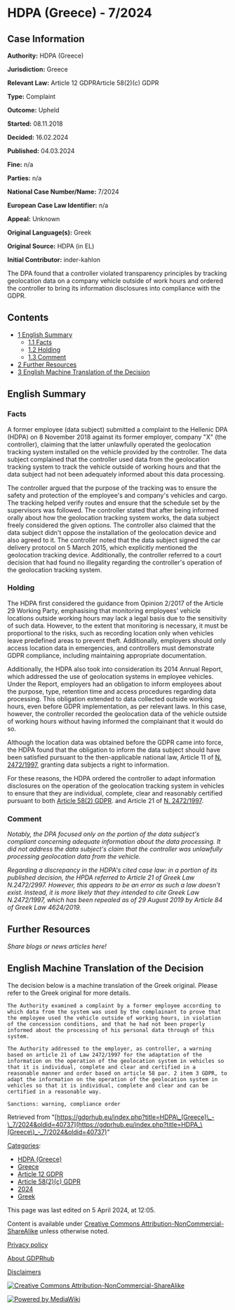 # HDPA (Greece) - 7/2024

## Case Information

**Authority:** HDPA (Greece)

**Jurisdiction:** Greece

**Relevant Law:** Article 12 GDPRArticle 58(2)(c) GDPR

**Type:** Complaint

**Outcome:** Upheld

**Started:** 08.11.2018

**Decided:** 16.02.2024

**Published:** 04.03.2024

**Fine:** n/a

**Parties:** n/a

**National Case Number/Name:** 7/2024

**European Case Law Identifier:** n/a

**Appeal:** Unknown

**Original Language(s):** Greek

**Original Source:** HDPA (in EL)

**Initial Contributor:** inder-kahlon

The DPA found that a controller violated transparency principles by tracking geolocation data on a company vehicle outside of work hours and ordered the controller to bring its information disclosures into compliance with the GDPR.

## Contents

*   [1 English Summary](#English_Summary)
    *   [1.1 Facts](#Facts)
    *   [1.2 Holding](#Holding)
    *   [1.3 Comment](#Comment)
*   [2 Further Resources](#Further_Resources)
*   [3 English Machine Translation of the Decision](#English_Machine_Translation_of_the_Decision)

## English Summary

### Facts

A former employee (data subject) submitted a complaint to the Hellenic DPA (HDPA) on 8 November 2018 against its former employer, company "X" (the controller), claiming that the latter unlawfully operated the geolocation tracking system installed on the vehicle provided by the controller. The data subject complained that the controller used data from the geolocation tracking system to track the vehicle outside of working hours and that the data subject had not been adequately informed about this data processing.

The controller argued that the purpose of the tracking was to ensure the safety and protection of the employee's and company's vehicles and cargo. The tracking helped verify routes and ensure that the schedule set by the supervisors was followed. The controller stated that after being informed orally about how the geolocation tracking system works, the data subject freely considered the given options. The controller also claimed that the data subject didn't oppose the installation of the geolocation device and also agreed to it. The controller noted that the data subject signed the car delivery protocol on 5 March 2015, which explicitly mentioned the geolocation tracking device. Additionally, the controller referred to a court decision that had found no illegality regarding the controller's operation of the geolocation tracking system.

### Holding

The HDPA first considered the guidance from Opinion 2/2017 of the Article 29 Working Party, emphasising that monitoring employees' vehicle locations outside working hours may lack a legal basis due to the sensitivity of such data. However, to the extent that monitoring is necessary, it must be proportional to the risks, such as recording location only when vehicles leave predefined areas to prevent theft. Additionally, employers should only access location data in emergencies, and controllers must demonstrate GDPR compliance, including maintaining appropriate documentation.

Additionally, the HDPA also took into consideration its 2014 Annual Report, which addressed the use of geolocation systems in employee vehicles. Under the Report, employers had an obligation to inform employees about the purpose, type, retention time and access procedures regarding data processing. This obligation extended to data collected outside working hours, even before GDPR implementation, as per relevant laws. In this case, however, the controller recorded the geolocation data of the vehicle outside of working hours without having informed the complainant that it would do so.

Although the location data was obtained before the GDPR came into force, the HDPA found that the obligation to inform the data subject should have been satisfied pursuant to the then-applicable national law, Article 11 of [N. 2472/1997](https://www.syllogos.gr/nomothesia/3035-%CE%BD%CF%8C%CE%BC%CE%BF%CF%82-2472-1997-%CF%80%CF%81%CE%BF%CF%83%CF%84%CE%B1%CF%83%CE%AF%CE%B1-%CF%80%CF%81%CE%BF%CF%83%CF%89%CF%80%CE%B9%CE%BA%CF%8E%CE%BD-%CE%B4%CE%B5%CE%B4%CE%BF%CE%BC%CE%AD%CE%BD%CF%89%CE%BD), granting data subjects a right to information.

For these reasons, the HDPA ordered the controller to adapt information disclosures on the operation of the geolocation tracking system in vehicles to ensure that they are individual, complete, clear and reasonably certified pursuant to both [Article 58(2) GDPR](/index.php?title=Article_58_GDPR "Article 58 GDPR"). and Article 21 of [N. 2472/1997](https://www.dpa.gr/sites/default/files/2019-10/law_2472-97-nov2013-en.pdf).

### Comment

_Notably, the DPA focused only on the portion of the data subject's compliant concerning adequate information about the data processing. It did not address the data subject's claim that the controller was unlawfully processing geolocation data from the vehicle._

_Regarding a discrepancy in the HDPA's cited case law: in a portion of its published decision, the HPDA referred to Article 21 of Greek Law Ν.2472/2997. However, this appears to be an error as such a law doesn't exist. Instead, it is more likely that they intended to cite Greek Law Ν.2472/1997, which has been repealed as of 29 August 2019 by Article 84 of Greek Law 4624/2019._

## Further Resources

_Share blogs or news articles here!_

## English Machine Translation of the Decision

The decision below is a machine translation of the Greek original. Please refer to the Greek original for more details.

```
The Authority examined a complaint by a former employee according to which data from the system was used by the complainant to prove that the employee used the vehicle outside of working hours, in violation of the concession conditions, and that he had not been properly informed about the processing of his personal data through of this system.

The Authority addressed to the employer, as controller, a warning based on article 21 of Law 2472/1997 for the adaptation of the information on the operation of the geolocation system in vehicles so that it is individual, complete and clear and certified in a reasonable manner and order based on article 58 par. 2 item 3 GDPR, to adapt the information on the operation of the geolocation system in vehicles so that it is individual, complete and clear and can be certified in a reasonable way.

Sanctions: warning, compliance order

```

Retrieved from "[https://gdprhub.eu/index.php?title=HDPA\_(Greece)\_-\_7/2024&oldid=40737](https://gdprhub.eu/index.php?title=HDPA_\(Greece\)_-_7/2024&oldid=40737)"

[Categories](/index.php?title=Special:Categories "Special:Categories"):

*   [HDPA (Greece)](/index.php?title=Category:HDPA_\(Greece\) "Category:HDPA (Greece)")
*   [Greece](/index.php?title=Category:Greece "Category:Greece")
*   [Article 12 GDPR](/index.php?title=Category:Article_12_GDPR "Category:Article 12 GDPR")
*   [Article 58(2)(c) GDPR](/index.php?title=Category:Article_58\(2\)\(c\)_GDPR "Category:Article 58(2)(c) GDPR")
*   [2024](/index.php?title=Category:2024 "Category:2024")
*   [Greek](/index.php?title=Category:Greek "Category:Greek")

This page was last edited on 5 April 2024, at 12:05.

Content is available under [Creative Commons Attribution-NonCommercial-ShareAlike](https://creativecommons.org/licenses/by-nc-sa/4.0/) unless otherwise noted.

[Privacy policy](/index.php?title=GDPRhub:Privacy_policy)

[About GDPRhub](/index.php?title=GDPRhub:About)

[Disclaimers](/index.php?title=GDPRhub:General_disclaimer)

[![Creative Commons Attribution-NonCommercial-ShareAlike](/resources/assets/licenses/cc-by-nc-sa.png)](https://creativecommons.org/licenses/by-nc-sa/4.0/)

[![Powered by MediaWiki](/resources/assets/poweredby_mediawiki_88x31.png)](https://www.mediawiki.org/)
